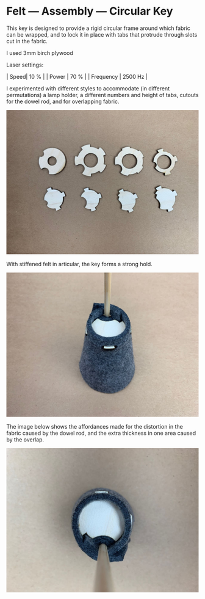 # Felt — Assembly — Circular Key

This key is designed to provide a rigid circular frame around which fabric can be wrapped, and to lock it in place with tabs that protrude through slots cut in the fabric.

I used 3mm birch plywood

Laser settings: 

|    Speed| 10 %     |
|    Power | 70 %     |
| Frequency | 2500 Hz |

I experimented with different styles to accommodate (in different permutations) a lamp holder, a different numbers and height of tabs, cutouts for the dowel rod, and for overlapping fabric. 

![](IMG_2634.jpg)

With stiffened felt in articular, the key forms a strong hold. 

![](IMG_2633.jpg)

The image below shows the affordances made for the distortion in the fabric caused by the dowel rod, and the extra thickness in one area caused by the overlap.

![](IMG_2631.jpg)




